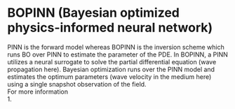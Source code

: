 # BOPINN (Bayesian optimized physics-informed neural network)
PINN is the forward model whereas BOPINN is the inversion scheme which runs BO over PINN to estimate the parameter of the PDE. In BOPINN, a PINN utilizes a neural surrogate to solve the partial differential equation (wave propagation here). Bayesian optimization runs over the PINN model and estimates the optimum parameters (wave velocity in the medium here) using a single snapshot observation of the field.  
For more information  
1. 
